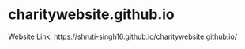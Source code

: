 # charitywebsite.github.io
Website Link: https://shruti-singh16.github.io/charitywebsite.github.io/

